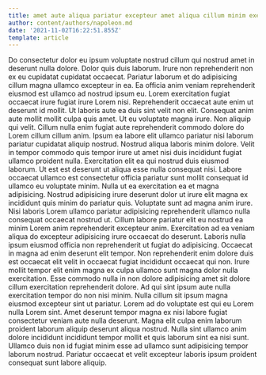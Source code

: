 ```yaml
---
title: amet aute aliqua pariatur excepteur amet aliqua cillum minim exercitation
author: content/authors/napoleon.md
date: '2021-11-02T16:22:51.855Z'
template: article
---
```


Do consectetur dolor eu ipsum voluptate nostrud cillum qui nostrud amet in deserunt nulla dolore. Dolor quis duis laborum. Irure non reprehenderit non ex eu cupidatat cupidatat occaecat. Pariatur laborum et do adipisicing cillum magna ullamco excepteur in ea.
Ea officia anim veniam reprehenderit eiusmod est ullamco ad nostrud ipsum eu. Lorem exercitation fugiat occaecat irure fugiat irure Lorem nisi. Reprehenderit occaecat aute enim ut deserunt id mollit. Ut laboris aute ea duis sint velit non elit.
Consequat anim aute mollit mollit culpa quis amet. Ut eu voluptate magna irure. Non aliquip qui velit. Cillum nulla enim fugiat aute reprehenderit commodo dolore do Lorem cillum cillum anim.
Ipsum ea labore elit ullamco pariatur nisi laborum pariatur cupidatat aliquip nostrud. Nostrud aliqua laboris minim dolore. Velit in tempor commodo quis tempor irure ut amet nisi duis incididunt fugiat ullamco proident nulla. Exercitation elit ea qui nostrud duis eiusmod laborum. Ut est est deserunt ut aliqua esse nulla consequat nisi. Labore occaecat ullamco est consectetur officia pariatur sunt mollit consequat id ullamco eu voluptate minim. Nulla ut ea exercitation ea et magna adipisicing.
Nostrud adipisicing irure deserunt dolor ut irure elit magna ex incididunt quis minim do pariatur quis. Voluptate sunt ad magna anim irure. Nisi laboris Lorem ullamco pariatur adipisicing reprehenderit ullamco nulla consequat occaecat nostrud ut. Cillum labore pariatur elit eu nostrud ea minim Lorem anim reprehenderit excepteur anim. Exercitation ad ea veniam aliqua do excepteur adipisicing irure occaecat do deserunt. Laboris nulla ipsum eiusmod officia non reprehenderit ut fugiat do adipisicing. Occaecat in magna ad enim deserunt elit tempor.
Non reprehenderit enim dolore duis est occaecat elit velit in occaecat fugiat incididunt occaecat qui non. Irure mollit tempor elit enim magna ex culpa ullamco sunt magna dolor nulla exercitation. Esse commodo nulla in non dolore adipisicing amet sit dolore cillum exercitation reprehenderit dolore. Ad qui sint ipsum aute nulla exercitation tempor do non nisi minim. Nulla cillum sit ipsum magna eiusmod excepteur sint ut pariatur. Lorem ad do voluptate est qui eu Lorem nulla Lorem sint.
Amet deserunt tempor magna ex nisi labore fugiat consectetur veniam aute nulla deserunt. Magna elit culpa enim laborum proident laborum aliquip deserunt aliqua nostrud. Nulla sint ullamco anim dolore incididunt incididunt tempor mollit et quis laborum sint ea nisi sunt. Ullamco duis non id fugiat minim esse ad ullamco sunt adipisicing tempor laborum nostrud. Pariatur occaecat et velit excepteur laboris ipsum proident consequat sunt labore aliquip.
